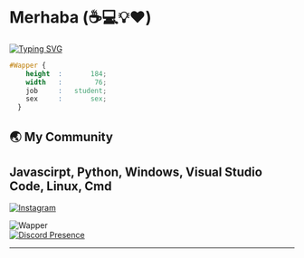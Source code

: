 # Merhaba (:coffee::computer::bulb::heart:)
[![Typing SVG](https://readme-typing-svg.herokuapp.com?lines=discord.gg%2Ftwerk)](https://github.com/Wapperx)

```css
#Wapper {
    height  :       184;
    width   :        76;
    job     :   student;
    sex     :       sex;
  }
```
## :earth_asia: My Community

## Javascirpt, Python, Windows, Visual Studio Code, Linux, Cmd


[![Instagram](https://img.shields.io/badge/INSTAGRAM%20-DC3175.svg?&style=for-the-badge&logo=instagram&logoColor=white)](https://instagram.com/wapperlx) 

<img src="https://komarev.com/ghpvc/?username=Wapperx&label=Ziyaretçi%20Sayısı&color=red" alt="Wapper" /><br>
[![Discord Presence](https://lanyard.cnrad.dev/api/977799015733276733)](https://discord.com/users/977799015733276733)

---
